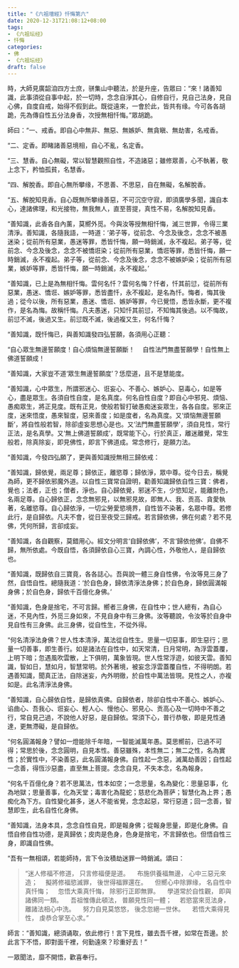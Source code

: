 ```yaml
---
title: "《六祖壇經》忏悔第六"
date: 2020-12-31T21:08:12+08:00
tags: 
- 《六祖坛经》
- 忏悔
categories: 
- 佛
- 《六祖坛经》
draft: false
---
```


時，大師見廣韶洎四方士庶，骈集山中聽法，於是升座，告眾曰：“來！諸善知識，此事須從自事中起，於一切時，念念自淨其心，自修自行，見自己法身，見自心佛，自度自戒，始得不假到此。既從遠來，一會於此，皆共有缘。今可各各胡跪，先為傳自性五分法身香，次授無相忏悔。”眾胡跪。

師曰：“一、戒香。即自心中無非、無惡、無嫉妒、無貪瞋、無劫害，名戒香。

“二、定香。即睹諸善惡境相，自心不亂，名定香。

“三、慧香。自心無礙，常以智慧觀照自性，不造諸惡；雖修眾善，心不執著，敬上念下，矜恤孤貧，名慧香。

“四、解脫香。即自心無所攀缘，不思善、不思惡，自在無礙，名解脫香。

“五、解脫知見香。自心既無所攀缘善惡，不可沉空守寂，即須廣學多聞，識自本心，達諸佛理，和光接物，無我無人，直至菩提，真性不易，名解脫知見香。

“善知識，此香各自內薰，莫嚮外觅。今與汝等授無相忏悔，滅三世罪，令得三業清淨。善知識，各隨我語，一時道：‘弟子等，從前念、今念及後念，念念不被愚迷染；從前所有惡業，愚迷等罪，悉皆忏悔，願一時銷滅，永不複起。弟子等，從前念、今念及後念，念念不被憍诳染；從前所有惡業，憍诳等罪，悉皆忏悔，願一時銷滅，永不複起。弟子等，從前念、今念及後念，念念不被嫉妒染；從前所有惡業，嫉妒等罪，悉皆忏悔，願一時銷滅，永不複起。’

“善知識，已上是為無相忏悔。雲何名忏？雲何名悔？忏者，忏其前愆，從前所有惡業，愚迷、憍诳、嫉妒等罪，悉皆盡忏，永不複起，是名為忏。悔者，悔其後過；從今以後，所有惡業，愚迷、憍诳、嫉妒等罪，今已覺悟，悉皆永斷，更不複作，是名為悔。故稱忏悔。凡夫愚迷，只知忏其前愆，不知悔其後過。以不悔故，前愆不滅，後過又生。前愆既不滅，後過複又生，何名忏悔？

“善知識，既忏悔已，與善知識發四弘誓願，各須用心正聽：

“自心眾生無邊誓願度！自心煩恼無邊誓願斷！
　自性法門無盡誓願學！自性無上佛道誓願成！

“善知識，大家豈不道‘眾生無邊誓願度’？恁麼道，且不是慧能度。

“善知識，心中眾生，所謂邪迷心、诳妄心、不善心、嫉妒心、惡毒心，如是等心，盡是眾生。各須自性自度，是名真度。何名自性自度？即自心中邪見、煩恼、愚痴眾生，將正見度。既有正見，使般若智打破愚痴迷妄眾生，各各自度。邪來正度，迷來悟度，愚來智度，惡來善度；如是度者，名為真度。又‘煩恼無邊誓願斷’，將自性般若智，除卻虛妄思想心是也。又‘法門無盡誓願學’，須自見性，常行正法，是名真學。又‘無上佛道誓願成’，既常能下心，行於真正，離迷離覺，常生般若，除真除妄，即見佛性，即言下佛道成。常念修行，是願力法。

“善知識，今發四弘願了，更與善知識授無相三歸依戒：

“善知識，歸依覺，兩足尊；歸依正，離慾尊；歸依淨，眾中尊。從今日去，稱覺為師，更不歸依邪魔外道。以自性三寶常自證明，勸善知識歸依自性三寶：佛者，覺也；法者，正也；僧者，淨也。自心歸依覺，邪迷不生，少慾知足，能離財色，名兩足尊。自心歸依正，念念無邪見，以無邪見故，即無人、我、贡高、貪愛執著，名離慾尊。自心歸依淨，一切尘勞愛慾境界，自性皆不染著，名眾中尊。若修此行，是自歸依。凡夫不會，從日至夜受三歸戒。若言歸依佛，佛在何處？若不見佛，凭何所歸，言卻成妄。

“善知識，各自觀察，莫錯用心。經文分明言‘自歸依佛’，不言‘歸依他佛’。自佛不歸，無所依處。今既自悟，各須歸依自心三寶，內調心性，外敬他人，是自歸依也。

“善知識，既歸依自三寶竟，各各誌心。吾與說一體三身自性佛，令汝等見三身了然，自悟自性。總隨我道：‘於自色身，歸依清淨法身佛；於自色身，歸依圓滿報身佛；於自色身，歸依千百億化身佛。’

“善知識，色身是捨宅，不可言歸。嚮者三身佛，在自性中；世人總有，為自心迷，不見內性，外觅三身如來，不見自身中有三身佛。汝等聽說，令汝等於自身中見自性有三身佛。此三身佛，從自性生，不從外得。

“何名清淨法身佛？世人性本清淨，萬法從自性生。思量一切惡事，即生惡行；思量一切善事，即生善行。如是諸法在自性中，如天常清，日月常明，為浮雲蓋覆，上明下暗；忽遇風吹雲散，上下俱明，萬象皆現。世人性常浮遊，如彼天雲。善知識，智如日，慧如月，智慧常明。於外著境，被妄念浮雲蓋覆自性，不得明朗。若遇善知識，聞真正法，自除迷妄，內外明徹，於自性中萬法皆現。見性之人，亦複如是。此名清淨法身佛。

“善知識，自心歸依自性，是歸依真佛。自歸依者，除卻自性中不善心、嫉妒心、谄曲心、吾我心、诳妄心、輕人心、慢他心、邪見心、贡高心及一切時中不善之行，常自見己過，不說他人好惡，是自歸依。常須下心，普行恭敬，即是見性通達，更無滯礙，是自歸依。

“何名圓滿報身？譬如一燈能除千年暗，一智能滅萬年愚。莫思嚮前，已過不可得；常思於後，念念圓明，自見本性。善惡雖殊，本性無二；無二之性，名為實性；於實性中，不染善惡，此名圓滿報身佛。自性起一念惡，滅萬劫善因；自性起一念善，得恆沙惡盡，直至無上菩提。念念自見，不失本念，名為報身。

“何名千百億化身？若不思萬法，性本如空；一念思量，名為變化：思量惡事，化為地獄；思量善事，化為天堂；毒害化為龍蛇；慈悲化為菩萨；智慧化為上界；愚痴化為下方。自性變化甚多，迷人不能省覺，念念起惡，常行惡道；回一念善，智慧即生，此名自性化身佛。

“善知識，法身本具，念念自性自見，即是報身佛；從報身思量，即是化身佛。自悟自修自性功德，是真歸依；皮肉是色身，色身是捨宅，不言歸依也。但悟自性三身，即識自性佛。

“吾有一無相頌，若能師持，言下令汝積劫迷罪一時銷滅。頌曰：

> “迷人修福不修道， 只言修福便是道。
> 　布施供養福無邊， 心中三惡元來造；
> 　擬將修福慾滅罪， 後世得福罪還在。
> 　但嚮心中除罪缘， 名自性中真忏悔；
> 　忽悟大乘真忏悔， 除邪行正即無罪。
> 　學道常於自性觀， 即與諸佛同一類。
> 　吾祖惟傳此頓法， 普願見性同一體；
> 　若慾當來觅法身， 離諸法相心中洗。
> 　努力自見莫悠悠， 後念忽絕一世休。
> 　若悟大乘得見性， 虔恭合掌至心求。”

師言：“善知識，總須诵取，依此修行！言下見性，雖去吾千裡，如常在吾邊。於此言下不悟，即對面千裡，何勤遠來？珍重好去！”

一眾聞法，靡不開悟，歡喜奉行。
